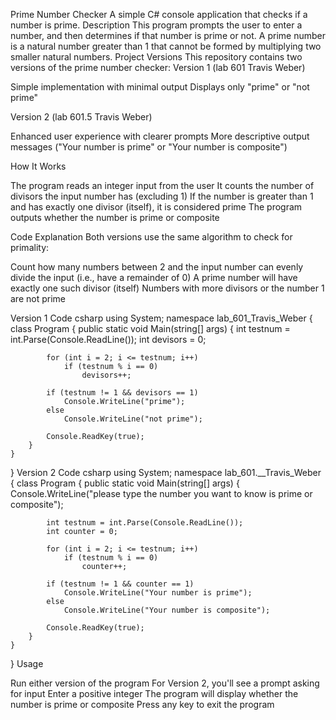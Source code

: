 Prime Number Checker
A simple C# console application that checks if a number is prime.
Description
This program prompts the user to enter a number, and then determines if that number is prime or not. A prime number is a natural number greater than 1 that cannot be formed by multiplying two smaller natural numbers.
Project Versions
This repository contains two versions of the prime number checker:
Version 1 (lab 601 Travis Weber)

Simple implementation with minimal output
Displays only "prime" or "not prime"

Version 2 (lab 601.5 Travis Weber)

Enhanced user experience with clearer prompts
More descriptive output messages ("Your number is prime" or "Your number is composite")

How It Works

The program reads an integer input from the user
It counts the number of divisors the input number has (excluding 1)
If the number is greater than 1 and has exactly one divisor (itself), it is considered prime
The program outputs whether the number is prime or composite

Code Explanation
Both versions use the same algorithm to check for primality:

Count how many numbers between 2 and the input number can evenly divide the input (i.e., have a remainder of 0)
A prime number will have exactly one such divisor (itself)
Numbers with more divisors or the number 1 are not prime

Version 1 Code
csharp
using System;
namespace lab_601_Travis_Weber
{
    class Program
    {
        public static void Main(string[] args)
        {
            int testnum = int.Parse(Console.ReadLine());
            int devisors = 0;
            
            for (int i = 2; i <= testnum; i++)
                if (testnum % i == 0)                        
                    devisors++;

            if (testnum != 1 && devisors == 1)                 
                Console.WriteLine("prime");
            else                          
                Console.WriteLine("not prime");
                
            Console.ReadKey(true);
        }
    }
}
Version 2 Code
csharp
using System;
namespace lab_601.__Travis_Weber
{
    class Program
    {
        public static void Main(string[] args)
        {
            Console.WriteLine("please type the number you want to know is prime or composite");
            
            int testnum = int.Parse(Console.ReadLine());
            int counter = 0;
            
            for (int i = 2; i <= testnum; i++)
                if (testnum % i == 0)                        
                    counter++;

            if (testnum != 1 && counter == 1)                 
                Console.WriteLine("Your number is prime");
            else
                Console.WriteLine("Your number is composite");
                
            Console.ReadKey(true);
        }
    }
}
Usage

Run either version of the program
For Version 2, you'll see a prompt asking for input
Enter a positive integer
The program will display whether the number is prime or composite
Press any key to exit the program
